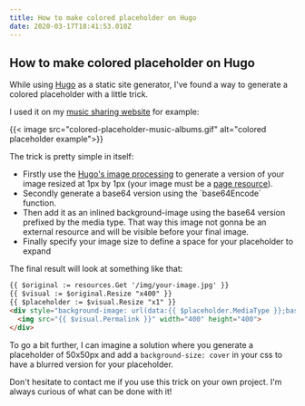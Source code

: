 ```yaml
---
title: How to make colored placeholder on Hugo
date: 2020-03-17T18:41:53.010Z
---
```

## How to make colored placeholder on Hugo

While using [Hugo](https://gohugo.io/) as a static site generator, I've found a way to generate a colored placeholder with a little trick.

I used it on my [music sharing website](https://music.glitch.family/) for example:

{{< image src="colored-placeholder-music-albums.gif" alt="colored placeholder example">}}

The trick is pretty simple in itself:

* Firstly use the [Hugo's image processing](https://gohugo.io/content-management/image-processing/) to generate a version of your image resized at 1px by 1px (your image must be a [page resource](https://gohugo.io/content-management/page-resources/)).
* Secondly generate a base64 version using the \`base64Encode\` function.
* Then add it as an inlined background-image using the base64 version prefixed by the media type. That way this image not gonna be an external resource and will be visible before your final image.
* Finally specify your image size to define a space for your placeholder to expand

The final result will look at something like that:

```html
{{ $original := resources.Get '/img/your-image.jpg' }}
{{ $visual := $original.Resize "x400" }}
{{ $placeholder := $visual.Resize "x1" }}
<div style="background-image: url(data:{{ $placeholder.MediaType }};base64,{{ $placeholder.Content | base64Encode }});">
  <img src="{{ $visual.Permalink }}" width="400" height="400">
</div>
```

To go a bit further, I can imagine a solution where you generate a placeholder of 50x50px and add a `background-size: cover` in your css to have a blurred version for your placeholder.

Don't hesitate to contact me if you use this trick on your own project. I'm always curious of what can be done with it!
